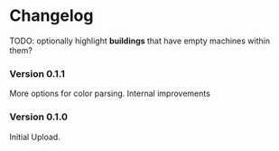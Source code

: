 ﻿Changelog
===========

TODO: optionally highlight **buildings** that have empty machines within them?

### Version 0.1.1

More options for color parsing. Internal improvements

### Version 0.1.0

Initial Upload.